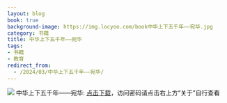 ```yaml
---
layout: blog
book: true
background-image: https://img.locyoo.com/book中华上下五千年——宛华.jpg
category: 书籍
title: 中华上下五千年——宛华
tags:
- 书籍
- 教育
redirect_from:
  - /2024/03/中华上下五千年——宛华/
---
```

![](https://img.locyoo.com/book中华上下五千年——宛华.jpg)
中华上下五千年——宛华: <a name = "ref1" href="https://url18.ctfile.com/f/50983618-1418308658-a225ed?p=3619">点击下载</a>，访问密码请点击右上方“关于”自行查看